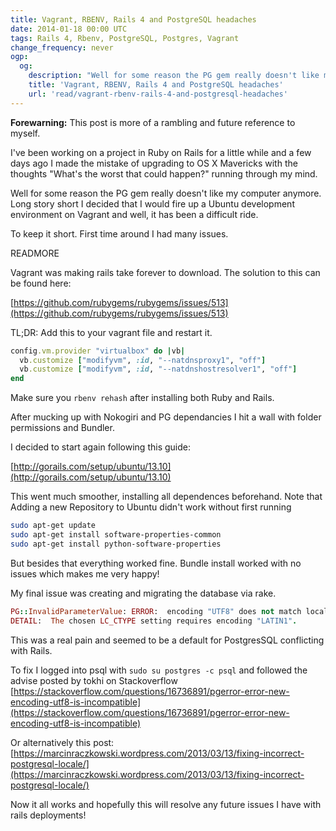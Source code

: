 ```yaml
---
title: Vagrant, RBENV, Rails 4 and PostgreSQL headaches
date: 2014-01-18 00:00 UTC
tags: Rails 4, Rbenv, PostgreSQL, Postgres, Vagrant
change_frequency: never
ogp:
  og:
    description: "Well for some reason the PG gem really doesn't like my computer anymore.  Long story short I decided that I would fire up a Ubuntu development environment on Vagrant and well, it has been a difficult ride."
    title: 'Vagrant, RBENV, Rails 4 and PostgreSQL headaches'
    url: 'read/vagrant-rbenv-rails-4-and-postgresql-headaches'
---
```


**Forewarning:** This post is more of a rambling and future reference to myself.

I've been working on a project in Ruby on Rails for a little while and a few days ago I made the mistake of upgrading to OS X Mavericks with the thoughts "What's the worst that could happen?" running through my mind.

Well for some reason the PG gem really doesn't like my computer anymore.  Long story short I decided that I would fire up a Ubuntu development environment on Vagrant and well, it has been a difficult ride.

To keep it short.  First time around I had many issues.

READMORE

Vagrant was making rails take forever to download.  The solution to this can be found here:

[https://github.com/rubygems/rubygems/issues/513](https://github.com/rubygems/rubygems/issues/513)

TL;DR: Add this to your vagrant file and restart it.

```ruby
config.vm.provider "virtualbox" do |vb|
  vb.customize ["modifyvm", :id, "--natdnsproxy1", "off"]
  vb.customize ["modifyvm", :id, "--natdnshostresolver1", "off"]
end
```

Make sure you ```rbenv rehash``` after installing both Ruby and Rails.

After mucking up with Nokogiri and PG dependancies I hit a wall with folder permissions and Bundler.

I decided to start again following this guide:

[http://gorails.com/setup/ubuntu/13.10](http://gorails.com/setup/ubuntu/13.10)

This went much smoother, installing all dependences beforehand.  Note that Adding a new Repository to Ubuntu didn't work without first running

```bash
sudo apt-get update
sudo apt-get install software-properties-common
sudo apt-get install python-software-properties
```

But besides that everything worked fine. Bundle install worked with no issues which makes me very happy!

My final issue was creating and migrating the database via rake.  

```ruby
PG::InvalidParameterValue: ERROR:  encoding "UTF8" does not match locale "en_US"
DETAIL:  The chosen LC_CTYPE setting requires encoding "LATIN1".
```

This was a real pain and seemed to be a default for PostgresSQL conflicting with Rails.

To fix I logged into psql with ```sudo su postgres -c psql``` and followed the advise posted by tokhi on Stackoverflow [https://stackoverflow.com/questions/16736891/pgerror-error-new-encoding-utf8-is-incompatible](https://stackoverflow.com/questions/16736891/pgerror-error-new-encoding-utf8-is-incompatible)

Or alternatively this post: [https://marcinraczkowski.wordpress.com/2013/03/13/fixing-incorrect-postgresql-locale/](https://marcinraczkowski.wordpress.com/2013/03/13/fixing-incorrect-postgresql-locale/)

Now it all works and hopefully this will resolve any future issues I have with rails deployments!

